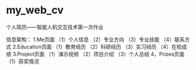 # my_web_cv
个人简历——智能人机交互技术第一次作业

信息架构：
1.Me页面
（1）个人信息
（2）专业方向
（3）专业技能
（4）联系方式
2.Education页面
（1）教育经历
（2）科研经历
（3）实习经历
（4）在校成绩
3.Project页面
（1）演示视频
（2）项目介绍
（3）个人总结
4，Prizes页面
（1）获奖情况
